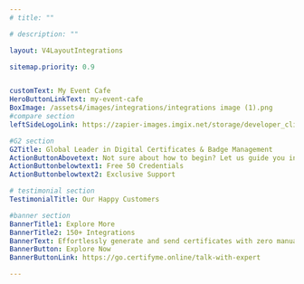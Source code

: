 ```yaml
---
# title: ""

# description: ""

layout: V4LayoutIntegrations

sitemap.priority: 0.9


customText: My Event Cafe
HeroButtonLinkText: my-event-cafe
BoxImage: /assets4/images/integrations/integrations image (1).png
#compare section
leftSideLogoLink: https://zapier-images.imgix.net/storage/developer_cli/b3c98c2beeb5c139d9f07078071106c6.png?auto=format&ixlib=react-9.8.0&fit=crop&q=50&w=60&h=60&dpr=1

#G2 section
G2Title: Global Leader in Digital Certificates & Badge Management
ActionButtonAbovetext: Not sure about how to begin? Let us guide you in the right direction!
ActionButtonbelowtext1: Free 50 Credentials
ActionButtonbelowtext2: Exclusive Support

# testimonial section
TestimonialTitle: Our Happy Customers   

#banner section
BannerTitle1: Explore More
BannerTitle2: 150+ Integrations
BannerText: Effortlessly generate and send certificates with zero manual intervention using the most advanced digital credential management software of 2023.
BannerButton: Explore Now
BannerButtonLink: https://go.certifyme.online/talk-with-expert

---
```



